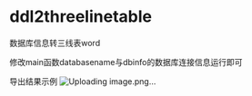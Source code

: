 # ddl2threelinetable
数据库信息转三线表word

修改main函数databasename与dbinfo的数据库连接信息运行即可

导出结果示例
![Uploading image.png…]()

